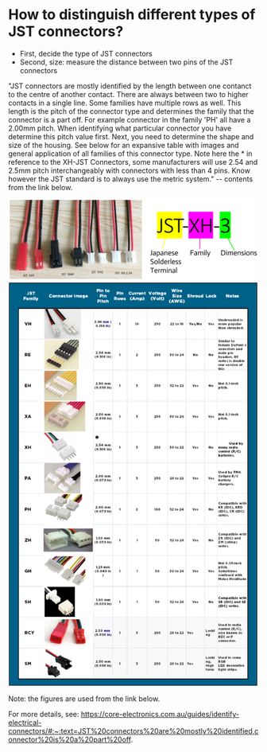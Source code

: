 # How to distinguish different types of JST connectors?

- First, decide the type of JST connectors
- Second, size: measure the distance between two pins of the JST connectors


"JST connectors are mostly identified by the length between one contanct to the centre of another contact. There are always between two to higher contacts in a single line. Some families have multiple rows as well. This length is the pitch of the connector type and determines the family that the connector is a part off. For example connector in the family 'PH' all have a 2.00mm pitch. When identifying what particular connector you have determine this pitch value first. Next, you need to determine the shape and size of the housing. See below for an expansive table with images and general application of all families of this connector type. Note here the * in reference to the XH-JST Connectors, some manufacturers will use 2.54 and 2.5mm pitch interchangeably with connectors with less than 4 pins. Know however the JST standard is to always use the metric system." -- contents from the link below.


<img width="929" alt="image" src="img/jst/JST.png">

<img width="929" alt="image" src="img/jst/JST2.png">

Note: the figures are used from the link below.

For more details, see: https://core-electronics.com.au/guides/identify-electrical-connectors/#:~:text=JST%20connectors%20are%20mostly%20identified,connector%20is%20a%20part%20off.

